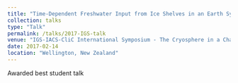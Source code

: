 ```yaml
---
title: "Time-Dependent Freshwater Input from Ice Shelves in an Earth System Model"
collection: talks
type: "Talk"
permalink: /talks/2017-IGS-talk
venue: "IGS-IACS-CliC International Symposium - The Cryosphere in a Changing Climate"
date: 2017-02-14
location: "Wellington, New Zealand"
---
```


Awarded best student talk